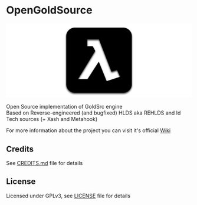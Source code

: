 # OpenGoldSource

![OGS Logo](docs/OGSLogo1280x512.png?raw=true "OGS Logo")

Open Source implementation of GoldSrc engine  
Based on Reverse-engineered (and bugfixed) HLDS aka REHLDS and Id Tech sources (+ Xash and Metahook)

For more information about the project you can visit it's official [Wiki](https://github.com/Sh1ft0x0EF/OpenGoldSrc/wiki)

## Credits

See [CREDITS.md](CREDITS.md) file for details

## License

Licensed under GPLv3, see [LICENSE](LICENSE) file for details